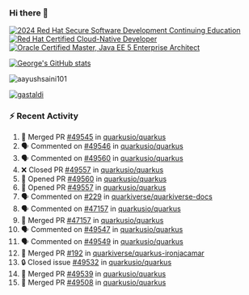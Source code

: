 ### Hi there 👋

<!--START_SECTION:badges-->
[![2024 Red Hat Secure Software Development Continuing Education](https://images.credly.com/size/110x110/images/36a76b78-c5bf-45cf-ac2c-48c3825260c7/blob)](http://www.credly.com/badges/c86e9a17-d2c3-4554-b890-7d0521710eb6 "2024 Red Hat Secure Software Development Continuing Education")
[![Red Hat Certified Cloud-Native Developer](https://images.credly.com/size/110x110/images/12ef4e4e-3d8d-4caf-9ab1-858c5bcb9619/image.png)](http://www.credly.com/badges/b6402e31-0894-48e6-b488-e2e551dcc809 "Red Hat Certified Cloud-Native Developer")
[![Oracle Certified Master, Java EE 5 Enterprise Architect](https://images.credly.com/size/110x110/images/1fa3549c-674c-4779-b3d6-d7d64eac2c23/Oracle-Certification-badge_OC-Master.png)](http://www.credly.com/badges/2565574e-b81d-410e-ab7d-24666ddcbe00 "Oracle Certified Master, Java EE 5 Enterprise Architect")
<!--END_SECTION:badges-->

[![George's GitHub stats](https://github-readme-stats.vercel.app/api?username=gastaldi&show=reviews,prs_merged&hide=contribs,prs&theme=transparent&show_icons=true)](https://github.com/anuraghazra/github-readme-stats)

<p align="left"> <img src="https://komarev.com/ghpvc/?username=gastaldi&label=Profile%20views&color=0e75b6&style=for-the-badge" alt="aayushsaini101" /> </p>

<p align="left"> <a href="https://github.com/ryo-ma/github-profile-trophy"><img src="https://github-profile-trophy.vercel.app/?username=gastaldi" alt="gastaldi" /></a> </p>

### :zap: Recent Activity

<!--START_SECTION:activity-->
1. 🎉 Merged PR [#49545](https://github.com/quarkusio/quarkus/pull/49545) in [quarkusio/quarkus](https://github.com/quarkusio/quarkus)
2. 🗣 Commented on [#49546](https://github.com/quarkusio/quarkus/pull/49546#issuecomment-3192487132) in [quarkusio/quarkus](https://github.com/quarkusio/quarkus)
3. 🗣 Commented on [#49560](https://github.com/quarkusio/quarkus/pull/49560#issuecomment-3192285767) in [quarkusio/quarkus](https://github.com/quarkusio/quarkus)
4. ❌ Closed PR [#49557](https://github.com/quarkusio/quarkus/pull/49557) in [quarkusio/quarkus](https://github.com/quarkusio/quarkus)
5. 💪 Opened PR [#49560](https://github.com/quarkusio/quarkus/pull/49560) in [quarkusio/quarkus](https://github.com/quarkusio/quarkus)
6. 💪 Opened PR [#49557](https://github.com/quarkusio/quarkus/pull/49557) in [quarkusio/quarkus](https://github.com/quarkusio/quarkus)
7. 🗣 Commented on [#229](https://github.com/quarkiverse/quarkiverse-docs/pull/229#issuecomment-3190540834) in [quarkiverse/quarkiverse-docs](https://github.com/quarkiverse/quarkiverse-docs)
8. 🗣 Commented on [#47157](https://github.com/quarkusio/quarkus/pull/47157#issuecomment-3190237924) in [quarkusio/quarkus](https://github.com/quarkusio/quarkus)
9. 🎉 Merged PR [#47157](https://github.com/quarkusio/quarkus/pull/47157) in [quarkusio/quarkus](https://github.com/quarkusio/quarkus)
10. 🗣 Commented on [#49547](https://github.com/quarkusio/quarkus/pull/49547#issuecomment-3190232241) in [quarkusio/quarkus](https://github.com/quarkusio/quarkus)
11. 🗣 Commented on [#49549](https://github.com/quarkusio/quarkus/pull/49549#issuecomment-3190231769) in [quarkusio/quarkus](https://github.com/quarkusio/quarkus)
12. 🎉 Merged PR [#192](https://github.com/quarkiverse/quarkus-ironjacamar/pull/192) in [quarkiverse/quarkus-ironjacamar](https://github.com/quarkiverse/quarkus-ironjacamar)
13. 🔒 Closed issue [#49532](https://github.com/quarkusio/quarkus/issues/49532) in [quarkusio/quarkus](https://github.com/quarkusio/quarkus)
14. 🎉 Merged PR [#49539](https://github.com/quarkusio/quarkus/pull/49539) in [quarkusio/quarkus](https://github.com/quarkusio/quarkus)
15. 🎉 Merged PR [#49508](https://github.com/quarkusio/quarkus/pull/49508) in [quarkusio/quarkus](https://github.com/quarkusio/quarkus)
<!--END_SECTION:activity-->

